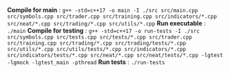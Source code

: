 **Compile for main** : `g++ -std=c++17 -o main -I ./src src/main.cpp src/symbols.cpp src/trader.cpp src/training.cpp src/indicators/*.cpp src/neat/*.cpp src/trading/*.cpp src/utils/*.cpp`
**Run executable** : `./main`
**Compile for testing** : `g++ -std=c++17 -o run-tests -I ./src src/symbols.cpp src/tests.cpp src/tests/*.cpp src/trader.cpp src/training.cpp src/trading/*.cpp src/trading/tests/*.cpp src/utils/*.cpp src/utils/tests/*.cpp src/indicators/*.cpp src/indicators/tests/*.cpp src/neat/*.cpp src/neat/tests/*.cpp -lgtest -lgmock -lgtest_main -pthread`
**Run tests** : `./run-tests`
